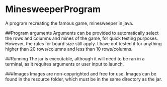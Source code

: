# MinesweeperProgram
A program recreating the famous game, minesweeper in java.

##Program arguments
Arguments can be provided to automatically select the rows and columns and mines of the game, for quick testing purposes. However, the rules for board size still apply. I have not tested it for anything higher than 20 rows/columns and less than 10 rows/columns.

##Running
The jar is executable, although it will need to be ran in a terminal, as it requires arguments or user input to launch. 

###Images
Images are non-copyrighted and free for use. Images can be found in the resource folder, which must be in the same directory as the jar. 
